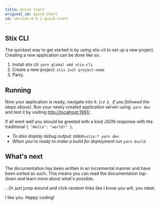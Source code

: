 ```yaml
---
title: Quick start
original_id: quick-start
id: version-0.0.1-quick-start
---
```


## Stix CLI

The quickest way to get started is by using stix-cli to set up a new project. Creating a new application can be done like so:

1. Install stix cli: `yarn global add stix-cli`
2. Create a new project: `stix init project-name`
3. Party.

## Running

Now your application is ready, navigate into it. _(`cd $_` if you followed the steps above)_. 
Run your newly created application server using: `yarn dev` and test it by visiting [http://localhost:1991/](http://localhost:1991/).

If all went well you should be greeted with a kind JSON response with the traditional `{ "Hello": "world!" }`.
 
- _To also display debug output: `DEBUG=stix:* yarn dev`_
- _When you're ready to make a build for deployment run `yarn build`._

## What's next

The documentation has been written in an incremental manner and have been sorted as such. 
This means you can read the documentation top-down and learn more about what's possible.

...Or just jump around and click random links like I know you will, you rebel.

I like you. Happy coding!
